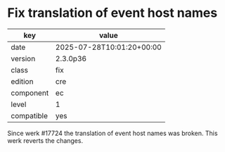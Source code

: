 [//]: # (werk v2)
# Fix translation of event host names

key        | value
---------- | ---
date       | 2025-07-28T10:01:20+00:00
version    | 2.3.0p36
class      | fix
edition    | cre
component  | ec
level      | 1
compatible | yes

Since werk #17724 the translation of event host names was broken. This werk
reverts the changes.
